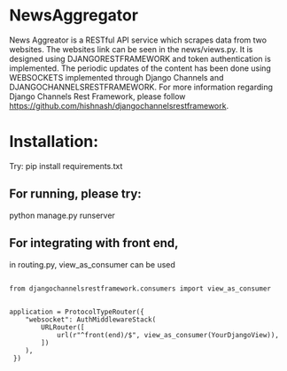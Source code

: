# NewsAggregator
News Aggreator is a RESTful API service which scrapes data from two websites. The websites link can be seen in the news/views.py. It is designed using DJANGORESTFRAMEWORK and token authentication is implemented. The periodic updates of the content has been done using WEBSOCKETS implemented through Django Channels and DJANGOCHANNELSRESTFRAMEWORK. For more information regarding Django Channels Rest Framework, please follow https://github.com/hishnash/djangochannelsrestframework.

 # Installation:
Try:
pip install requirements.txt

## For running, please try:
python manage.py runserver

## For integrating with front end,

in routing.py, view_as_consumer can be used
```

from djangochannelsrestframework.consumers import view_as_consumer


application = ProtocolTypeRouter({
    "websocket": AuthMiddlewareStack(
        URLRouter([
            url(r"^front(end)/$", view_as_consumer(YourDjangoView)),
        ])
    ),
 })

```

